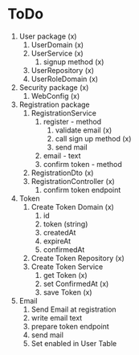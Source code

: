 # ToDo

1. User package (x)
   1. UserDomain (x)
   2. UserService (x)
      1. signup method (x)
   3. UserRepository (x)
   4. UserRoleDomain (x)
2. Security package (x)
   1. WebConfig (x)
3. Registration package
   1. RegistrationService
      1. register - method
         1. validate email (x)
         2. call sign up method (x)
         3. send mail
      2. email - text
      3. confirm token - method
   2. RegistrationDto (x)
   3. RegistrationController (x)
      1. confirm token endpoint
4. Token
   1. Create Token Domain (x)
      1. id
      2. token (string)
      3. createdAt
      4. expireAt
      5. confirmedAt
   2. Create Token Repository (x)
   3. Create Token Service 
      1. get Token (x)
      2. set ConfirmedAt (x)
      3. save Token (x)
5. Email
   1. Send Email at registration
   2. write email text
   3. prepare token endpoint
   4. send mail
   5. Set enabled in User Table